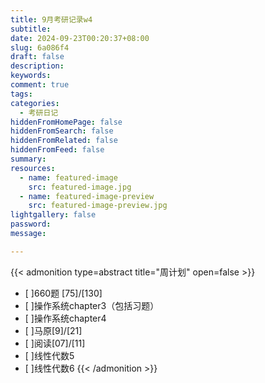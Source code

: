 ```yaml
---
title: 9月考研记录w4
subtitle:
date: 2024-09-23T00:20:37+08:00
slug: 6a086f4
draft: false
description:
keywords:
comment: true
tags:
categories:
  - 考研日记
hiddenFromHomePage: false
hiddenFromSearch: false
hiddenFromRelated: false
hiddenFromFeed: false
summary:
resources:
  - name: featured-image
    src: featured-image.jpg
  - name: featured-image-preview
    src: featured-image-preview.jpg
lightgallery: false
password:
message:

---
```

{{< admonition type=abstract title="周计划" open=false >}}
- [ ]660题 [75]/[130]
- [ ]操作系统chapter3（包括习题）
- [ ]操作系统chapter4
- [ ]马原[9]/[21]
- [ ]阅读[07]/[11]
- [ ]线性代数5
- [ ]线性代数6
{{< /admonition >}}
<!--more-->
